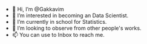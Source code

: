 - 👋 Hi, I’m @Gakkavim
- 👀 I’m interested in becoming an Data Scientist.
- 🌱 I’m currently in school for Statistics.
- 💞️ I’m looking to observe from other people's works.
- 📫 You can use to Inbox to reach me.

<!---
Gakkavim/Gakkavim is a ✨ special ✨ repository because its `README.md` (this file) appears on your GitHub profile.
You can click the Preview link to take a look at your changes.
--->
